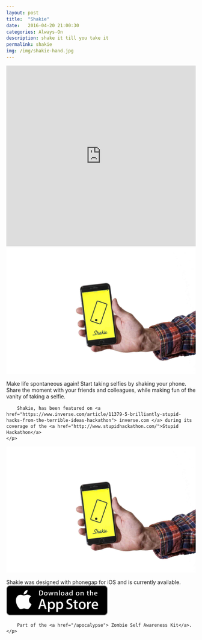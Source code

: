 ```yaml
---
layout: post
title:  "Shakie"
date:   2016-04-20 21:00:30
categories: Always-On
description: shake it till you take it
permalink: shakie
img: /img/shakie-hand.jpg
---
```

<div>
	<iframe width="100%" height="480" src="https://www.youtube.com/embed/8-9-8u0JUWc?list=PLp1AzLEITCFxnF3zXRn5ZErynB5Vg5Ynr" frameborder="0" allowfullscreen></iframe>
</div>
<div class="col-sm-6">
	<img src="img/shakie-hand.jpg" class="img-responsive center-block" alt="Responsive image">
</div>
<div class="col-xs-6">
	<p> 
		Make life spontaneous again! Start taking selfies by shaking your phone. Share the moment with your friends and colleagues, while making fun of the vanity of taking a selfie.

		Shakie, has been featured on <a href="https://www.inverse.com/article/11379-5-brilliantly-stupid-hacks-from-the-terrible-ideas-hackathon"> inverse.com </a> during its coverage of the <a href="http://www.stupidhackathon.com/">Stupid Hackathon</a>
	</p>
	
</div>

<div class="col-sm-6">
	<img src="img/shakie-hand.jpg" class="img-responsive center-block" alt="Responsive image">
</div>
<p>
	Shakie was designed with phonegap for iOS and is currently available.
	<a href="https://itunes.apple.com/us/app/shakie-selfie/id1084179854?mt=8">
		<img src="img/appstore.svg"/>
	</a>
</p>
<p>

		Part of the	<a href="/apocalypse"> Zombie Self Awareness Kit</a>. 
	</p>
